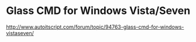 ﻿Glass CMD for Windows Vista/Seven
=================================

http://www.autoitscript.com/forum/topic/94763-glass-cmd-for-windows-vistaseven/
